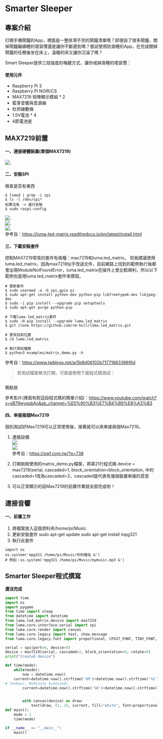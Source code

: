 # Smarter Sleeper
## 專案介紹
打開手機鬧鐘的App，裡面是一整排滑不完的鬧鐘清單嗎？即便設了很多鬧鐘，關掉鬧鐘繼續睡的壞習慣還是讓你不斷遲到嗎？嘗試使用防貪睡的App，在完成關掉鬧鐘的任務後坐在床上，溫暖的床又讓你沉淪了嗎？  
  
  Smart Sleeper提供三段強度的喚醒方式，讓你戒掉貪睡的壞習慣：
  
#### 使用元件
* Raspberry Pi 3
* Raspberry Pi NOIR/CS
* MAX7219 矩陣顯示模組 * 2
* 藍芽音響與音源線
* 杜邦線數條
* 1.5V電池 * 4
* 4節電池座

## MAX7219前置
#### 一、連接硬體裝置(單個MAX7219)
![.](/images/max7219_pin_1.png "MAX7219_pin接法")
#### 二、安裝SPI
檢查是否有東西
```
$ lsmod | grep -i spi
$ ls -l /dev/spi*
如果沒有 -> 進行安裝
$ sudo raspi-config
```
![.](/images/max7219_api_1.jpg "api安裝")  
![.](/images/max7219_api_2.jpg "api安裝")  
![.](/images/max7219_api_3.jpg "api安裝")  
參考自：https://luma-led-matrix.readthedocs.io/en/latest/install.html

#### 三、下載安裝套件
控制MAX7219常見的套件有兩種：max7219和luma.led_matrix。
但我建議使用luma.led_matrix，因為max7219似乎改過文件，目前網路上找到的範例執行後都會出現ModuleNotFoundError，luma.led_matrix在操作上會比較順利，所以以下範例也是用luma.led_matrix套件來撰寫。

```
# 更新套件
$ sudo usermod -a -G spi,gpio pi
$ sudo apt-get install python-dev python-pip libfreetype6-dev libjpeg-dev
$ sudo -i pip install --upgrade pip setuptools
$ sudo apt-get purge python-pip

# 下載luma.led_matrix套件
$ sudo -H pip install --upgrade luma.led_matrix
$ git clone https://github.com/rm-hull/luma.led_matrix.git

# 更改目前位置
$ cd luma.led_matrix

# 執行測試檔案
$ python3 examples/matrix_demo.py -h
```
參考自：https://www.twblogs.net/a/5b8d06102b71771883396f6d

>若測試檔案無法打開，可直接使用下面程式碼測試：
>>```
晚點放

參考影片(裡面有對這段程式碼的簡單介紹)：https://www.youtube.com/watch?v=sB79wyqsbAo&ab_channel=%E5%90%B3%E7%B4%B9%E8%A3%B3


#### 四、串接兩個Max7219
個別測試好Max7219可以正常使用後，接著就可以來串接兩個Max7219。

1. 連接設備  
![.](/images/max7219_pin_2.png "接腳")  
![.](/images/max7219_pin_3.png "接腳")  
參考自：https://swf.com.tw/?p=738

2. 打開剛剛使用的matrix_demo.py檔案，將第21行程式碼
device = max7219(serial, cascaded=1, block_orientation=block_orientation,
中的cascaded=1改為cascaded=2，cascaded是代表有幾個裝置串接的意思

3. 可以正常顯示的話Max7219的前置作業就全部完成啦！

## 連接音響
#### 一、前置工作
1. 將檔案放入這個資料夾/home/pi/Music
2. 更新安裝套件
sudo apt-get update
sudo apt-get install mpg321
3. 執行此套件
```
import os 
os.system('mpg321 /home/pi/Music/你的檔名 &')
# 例如：os.system('mpg321 /home/pi/Music/mymusic.mp3 &')
```
## Smarter Sleeper程式撰寫
**還沒完成**
```python
import time
import os
import pygame
from time import sleep
from datetime import datetime
from luma.led_matrix.device import max7219
from luma.core.interface.serial import spi
from luma.core.render import canvas
from luma.core.legacy import text, show_message
from luma.core.legacy.font import proportional, CP437_FONT, TINY_FONT, SINCLAIR_FONT, LCD_FONT

serial = spi(port=0, device=0)
device = max7219(serial, cascaded=2, block_orientation=0, rotate=0)
print("Created device")

def time(mode):
    while(mode):
        now = datetime.now()
	current=datetime.now().strftime('%M')+datetime.now().strftime('%S')	# 測試的時候可以用這行
# (H=Hour, M=Minute S=Second)
        current=datetime.now().strftime('%H')+datetime.now().strftime('%M')


        with canvas(device) as draw:
            text(draw, (1, 1), current, fill="white", font=proportional(TINY_FONT))
def main():
    mode = 1
    time(mode)   

if __name__ == "__main__":
    main()
```
